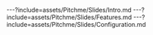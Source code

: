 ---?include=assets/Pitchme/Slides/Intro.md
---?include=assets/Pitchme/Slides/Features.md
---?include=assets/Pitchme/Slides/Configuration.md

